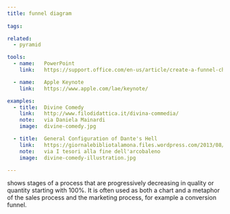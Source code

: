 ```yaml
---
title: funnel diagram
  
tags:

related:
  - pyramid

tools:
  - name:   PowerPoint
    link:   https://support.office.com/en-us/article/create-a-funnel-chart-ba21bcba-f325-4d9f-93df-97074589a70e

  - name:   Apple Keynote
    link:   https://www.apple.com/lae/keynote/

examples:
  - title:  Divine Comedy
    link:   http://www.filodidattica.it/divina-commedia/
    note:   via Daniela Mainardi
    image:  divine-comedy.jpg

  - title:  General Configuration of Dante's Hell
    link:   https://giornalebibliotalamona.files.wordpress.com/2013/08/inferno-b3cda9ce-63ad-4049-b0de-82e4d075107e.jpg
    note:   via I tesori alla fine dell'arcobaleno
    image:  divine-comedy-illustration.jpg

---
```


shows stages of a process that are progressively decreasing in quality or quantity starting with 100%. It is often used as both a chart and a metaphor of the sales process and the marketing process, for example a conversion funnel.

<!--more-->

